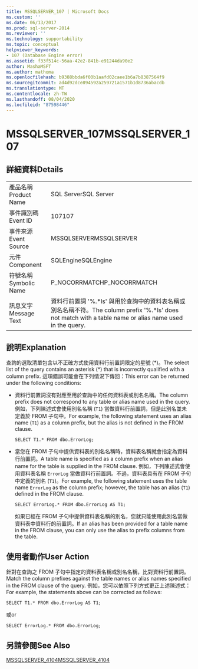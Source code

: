 ```yaml
---
title: MSSQLSERVER_107 | Microsoft Docs
ms.custom: ''
ms.date: 06/13/2017
ms.prod: sql-server-2014
ms.reviewer: ''
ms.technology: supportability
ms.topic: conceptual
helpviewer_keywords:
- 107 (Database Engine error)
ms.assetid: f33f514c-56aa-42e2-841b-e91244da90e2
author: MashaMSFT
ms.author: mathoma
ms.openlocfilehash: b9388bbda6f00b1aafd02caee1b6a7b8387564f9
ms.sourcegitcommit: ad4d92dce894592a259721a1571b1d8736abacdb
ms.translationtype: MT
ms.contentlocale: zh-TW
ms.lasthandoff: 08/04/2020
ms.locfileid: "87598446"
---
```

# <a name="mssqlserver_107"></a><span data-ttu-id="3f101-102">MSSQLSERVER_107</span><span class="sxs-lookup"><span data-stu-id="3f101-102">MSSQLSERVER_107</span></span>
    
## <a name="details"></a><span data-ttu-id="3f101-103">詳細資料</span><span class="sxs-lookup"><span data-stu-id="3f101-103">Details</span></span>  
  
|||  
|-|-|  
|<span data-ttu-id="3f101-104">產品名稱</span><span class="sxs-lookup"><span data-stu-id="3f101-104">Product Name</span></span>|<span data-ttu-id="3f101-105">SQL Server</span><span class="sxs-lookup"><span data-stu-id="3f101-105">SQL Server</span></span>|  
|<span data-ttu-id="3f101-106">事件識別碼</span><span class="sxs-lookup"><span data-stu-id="3f101-106">Event ID</span></span>|<span data-ttu-id="3f101-107">107</span><span class="sxs-lookup"><span data-stu-id="3f101-107">107</span></span>|  
|<span data-ttu-id="3f101-108">事件來源</span><span class="sxs-lookup"><span data-stu-id="3f101-108">Event Source</span></span>|<span data-ttu-id="3f101-109">MSSQLSERVER</span><span class="sxs-lookup"><span data-stu-id="3f101-109">MSSQLSERVER</span></span>|  
|<span data-ttu-id="3f101-110">元件</span><span class="sxs-lookup"><span data-stu-id="3f101-110">Component</span></span>|<span data-ttu-id="3f101-111">SQLEngine</span><span class="sxs-lookup"><span data-stu-id="3f101-111">SQLEngine</span></span>|  
|<span data-ttu-id="3f101-112">符號名稱</span><span class="sxs-lookup"><span data-stu-id="3f101-112">Symbolic Name</span></span>|<span data-ttu-id="3f101-113">P_NOCORRMATCH</span><span class="sxs-lookup"><span data-stu-id="3f101-113">P_NOCORRMATCH</span></span>|  
|<span data-ttu-id="3f101-114">訊息文字</span><span class="sxs-lookup"><span data-stu-id="3f101-114">Message Text</span></span>|<span data-ttu-id="3f101-115">資料行前置詞 '%.\*ls' 與用於查詢中的資料表名稱或別名名稱不符。</span><span class="sxs-lookup"><span data-stu-id="3f101-115">The column prefix '%.\*ls' does not match with a table name or alias name used in the query.</span></span>|  
  
## <a name="explanation"></a><span data-ttu-id="3f101-116">說明</span><span class="sxs-lookup"><span data-stu-id="3f101-116">Explanation</span></span>  
 <span data-ttu-id="3f101-117">查詢的選取清單包含以不正確方式使用資料行前置詞限定的星號 (\*)。</span><span class="sxs-lookup"><span data-stu-id="3f101-117">The select list of the query contains an asterisk (\*) that is incorrectly qualified with a column prefix.</span></span> <span data-ttu-id="3f101-118">這項錯誤可能會在下列情況下傳回：</span><span class="sxs-lookup"><span data-stu-id="3f101-118">This error can be returned under the following conditions:</span></span>  
  
-   <span data-ttu-id="3f101-119">資料行前置詞沒有對應至用於查詢中的任何資料表或別名名稱。</span><span class="sxs-lookup"><span data-stu-id="3f101-119">The column prefix does not correspond to any table or alias name used in the query.</span></span> <span data-ttu-id="3f101-120">例如，下列陳述式會使用別名名稱 (`T1`) 當做資料行前置詞，但是此別名並未定義於 FROM 子句中。</span><span class="sxs-lookup"><span data-stu-id="3f101-120">For example, the following statement uses an alias name (`T1`) as a column prefix, but the alias is not defined in the FROM clause.</span></span>  
  
    ```  
    SELECT T1.* FROM dbo.ErrorLog;  
    ```  
  
-   <span data-ttu-id="3f101-121">當您在 FROM 子句中提供資料表的別名名稱時，資料表名稱就會指定為資料行前置詞。</span><span class="sxs-lookup"><span data-stu-id="3f101-121">A table name is specified as a column prefix when an alias name for the table is supplied in the FROM clause.</span></span> <span data-ttu-id="3f101-122">例如，下列陳述式會使用資料表名稱 `ErrorLog` 當做資料行前置詞。不過，資料表具有在 FROM 子句中定義的別名 (`T1`)。</span><span class="sxs-lookup"><span data-stu-id="3f101-122">For example, the following statement uses the table name `ErrorLog` as the column prefix; however, the table has an alias (`T1`) defined in the FROM clause.</span></span>  
  
    ```  
    SELECT ErrorLog.* FROM dbo.ErrorLog AS T1;  
    ```  
  
     <span data-ttu-id="3f101-123">如果已經在 FROM 子句中提供資料表名稱的別名，您就只能使用此別名當做資料表中資料行的前置詞。</span><span class="sxs-lookup"><span data-stu-id="3f101-123">If an alias has been provided for a table name in the FROM clause, you can only use the alias to prefix columns from the table.</span></span>  
  
## <a name="user-action"></a><span data-ttu-id="3f101-124">使用者動作</span><span class="sxs-lookup"><span data-stu-id="3f101-124">User Action</span></span>  
 <span data-ttu-id="3f101-125">針對在查詢之 FROM 子句中指定的資料表名稱或別名名稱，比對資料行前置詞。</span><span class="sxs-lookup"><span data-stu-id="3f101-125">Match the column prefixes against the table names or alias names specified in the FROM clause of the query.</span></span> <span data-ttu-id="3f101-126">例如，您可以依照下列方式更正上述陳述式：</span><span class="sxs-lookup"><span data-stu-id="3f101-126">For example, the statements above can be corrected as follows:</span></span>  
  
```  
SELECT T1.* FROM dbo.ErrorLog AS T1;  
```  
  
 <span data-ttu-id="3f101-127">或</span><span class="sxs-lookup"><span data-stu-id="3f101-127">or</span></span>  
  
```  
SELECT ErrorLog.* FROM dbo.ErrorLog;  
```  
  
## <a name="see-also"></a><span data-ttu-id="3f101-128">另請參閱</span><span class="sxs-lookup"><span data-stu-id="3f101-128">See Also</span></span>  
 [<span data-ttu-id="3f101-129">MSSQLSERVER_4104</span><span class="sxs-lookup"><span data-stu-id="3f101-129">MSSQLSERVER_4104</span></span>](mssqlserver-4104-database-engine-error.md)  
  
  
